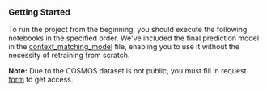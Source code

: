 ### Getting Started

To run the project from the beginning, you should execute the following notebooks in the specified order. We've included the final prediction model in the [context_matching_model](../models/context_matching_model.pkl) file, enabling you to use it without the necessity of retraining from scratch. 


**Note:** Due to the COSMOS dataset is not public, you must fill in request [form](https://docs.google.com/forms/d/e/1FAIpQLSf7rZ1-UX419nXqCp2NldekqVNJcS2W9A3jL7MTKhom41p0eg/viewform) to get access. 